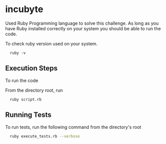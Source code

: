 # incubyte

Used Ruby Programming language to solve this challenge. As long as you have Ruby installed correctly on your system you should be able to run the code. 

To check ruby version used on your system.

```
  ruby -v
```

## Execution Steps

To run the code

From the directory root, run

```
  ruby script.rb
```

## Running Tests

To run tests, run the following command from the directory's root

```bash
  ruby execute_tests.rb --verbose
```
